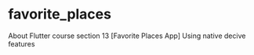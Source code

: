 # favorite_places
 About Flutter course section 13 [Favorite Places App] Using native decive features
